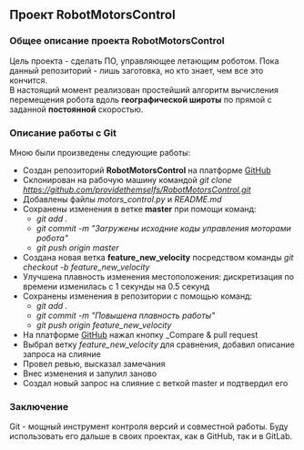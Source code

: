 ## Проект RobotMotorsControl

### Общее описание проекта RobotMotorsControl

Цель проекта - сделать ПО, управляющее летающим роботом. Пока данный репозиторий - лишь заготовка, но кто знает, чем все это кончится.  
В настоящий момент реализован простейший алгоритм вычисления перемещения робота вдоль **географической широты** по прямой с заданной **постоянной** скоростью.

### Описание работы с Git
Мною были произведены следующие работы:
* Создан репозиторий **RobotMotorsControl** на платформе [GitHub](https://github.com/providethemselfs/RobotMotorsControl)
* Склонирован на рабочую машину командой _git clone https://github.com/providethemselfs/RobotMotorsControl.git_
* Добавлены файлы _motors_control.py_ и _README.md_
* Сохранены изменения в ветке **master** при помощи команд: 
  * _git add ._
  * _git commit -m "Загружены исходние коды управления моторами робота"_ 
  * _git push origin master_
* Создана новая ветка **feature_new_velocity** посредством команды _git checkout -b feature_new_velocity_
* Улучшена плавность изменения местоположения: дискретизация по времени изменилась с 1 секунды на 0.5 секунд
* Сохранены изменения в репозитории с помощью команд:
  * _git add ._
  * _git commit -m "Повышена плавность работы"_ 
  * _git push origin feature_new_velocity_
* На платформе [GitHub](https://github.com/providethemselfs/RobotMotorsControl) нажал кнопку _Compare & pull request
* Выбрал ветку _feature_new_velocity_ для сравнения, добавил описание запроса на слияние
* Провел ревью, высказал замечания
* Внес изменения и запулил заново
* Создал новый запрос на слияние с веткой master и подтвердил его

### Заключение
Git - мощный инструмент контроля версий и совместной работы. Буду использовать его дальше в своих проектах, как в GitHub, так и в GitLab.